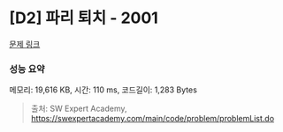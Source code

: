 # [D2] 파리 퇴치 - 2001 

[문제 링크](https://swexpertacademy.com/main/code/problem/problemDetail.do?contestProbId=AV5PzOCKAigDFAUq) 

### 성능 요약

메모리: 19,616 KB, 시간: 110 ms, 코드길이: 1,283 Bytes



> 출처: SW Expert Academy, https://swexpertacademy.com/main/code/problem/problemList.do